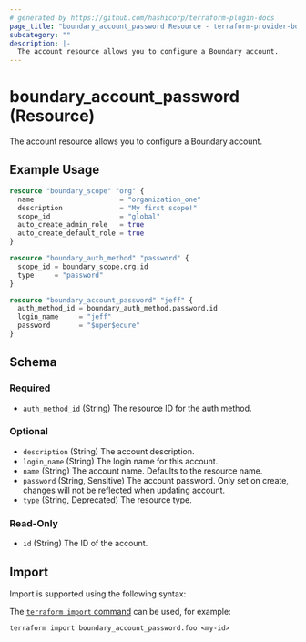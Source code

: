 ```yaml
---
# generated by https://github.com/hashicorp/terraform-plugin-docs
page_title: "boundary_account_password Resource - terraform-provider-boundary"
subcategory: ""
description: |-
  The account resource allows you to configure a Boundary account.
---
```


# boundary_account_password (Resource)

The account resource allows you to configure a Boundary account.

## Example Usage

```terraform
resource "boundary_scope" "org" {
  name                     = "organization_one"
  description              = "My first scope!"
  scope_id                 = "global"
  auto_create_admin_role   = true
  auto_create_default_role = true
}

resource "boundary_auth_method" "password" {
  scope_id = boundary_scope.org.id
  type     = "password"
}

resource "boundary_account_password" "jeff" {
  auth_method_id = boundary_auth_method.password.id
  login_name     = "jeff"
  password       = "$uper$ecure"
}
```

<!-- schema generated by tfplugindocs -->
## Schema

### Required

- `auth_method_id` (String) The resource ID for the auth method.

### Optional

- `description` (String) The account description.
- `login_name` (String) The login name for this account.
- `name` (String) The account name. Defaults to the resource name.
- `password` (String, Sensitive) The account password. Only set on create, changes will not be reflected when updating account.
- `type` (String, Deprecated) The resource type.

### Read-Only

- `id` (String) The ID of the account.

## Import

Import is supported using the following syntax:

The [`terraform import` command](https://developer.hashicorp.com/terraform/cli/commands/import) can be used, for example:

```shell
terraform import boundary_account_password.foo <my-id>
```
